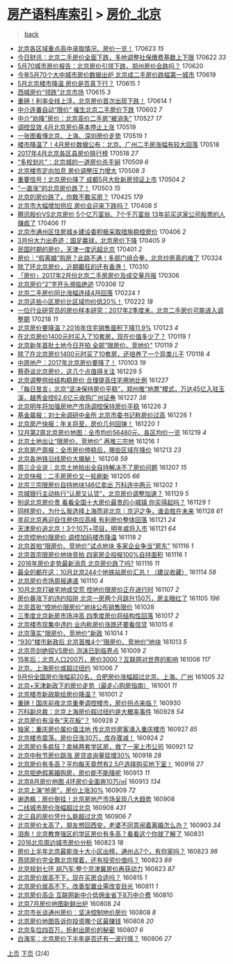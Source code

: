 [房产语料库索引](../../README.md)  > [房价_北京](房价_北京.md)
====
> [back](../README.md)

- [北京各区域重点高中录取情况、房价一览！](http://jkwz.applinzi.com/ittc/6982430621908337668.html#%E5%8C%97%E4%BA%AC%E5%90%84%E5%8C%BA%E5%9F%9F%E9%87%8D%E7%82%B9%E9%AB%98%E4%B8%AD%E5%BD%95%E5%8F%96%E6%83%85%E5%86%B5%E3%80%81%E6%88%BF%E4%BB%B7%E4%B8%80%E8%A7%88%EF%BC%81) 170623 *15* 
- [今日财讯：北京二手房价全面下跌，多地调整社保缴费基数上下限](http://jkwz.applinzi.com/ittc/6982025713681957892.html#%E4%BB%8A%E6%97%A5%E8%B4%A2%E8%AE%AF%EF%BC%9A%E5%8C%97%E4%BA%AC%E4%BA%8C%E6%89%8B%E6%88%BF%E4%BB%B7%E5%85%A8%E9%9D%A2%E4%B8%8B%E8%B7%8C%EF%BC%8C%E5%A4%9A%E5%9C%B0%E8%B0%83%E6%95%B4%E7%A4%BE%E4%BF%9D%E7%BC%B4%E8%B4%B9%E5%9F%BA%E6%95%B0%E4%B8%8A%E4%B8%8B%E9%99%90) 170622 *33* 
- [5月70城市房价报告：北京房价引领下跌，郑州房价会跌吗？](http://jkwz.applinzi.com/ittc/6981190743199581189.html#5%E6%9C%8870%E5%9F%8E%E5%B8%82%E6%88%BF%E4%BB%B7%E6%8A%A5%E5%91%8A%EF%BC%9A%E5%8C%97%E4%BA%AC%E6%88%BF%E4%BB%B7%E5%BC%95%E9%A2%86%E4%B8%8B%E8%B7%8C%EF%BC%8C%E9%83%91%E5%B7%9E%E6%88%BF%E4%BB%B7%E4%BC%9A%E8%B7%8C%E5%90%97%EF%BC%9F) 170620  
- [今年5月70个大中城市房价数据出炉 北京成二手房价跌幅第一城市](http://jkwz.applinzi.com/ittc/6980939353046909956.html#%E4%BB%8A%E5%B9%B45%E6%9C%8870%E4%B8%AA%E5%A4%A7%E4%B8%AD%E5%9F%8E%E5%B8%82%E6%88%BF%E4%BB%B7%E6%95%B0%E6%8D%AE%E5%87%BA%E7%82%89+%E5%8C%97%E4%BA%AC%E6%88%90%E4%BA%8C%E6%89%8B%E6%88%BF%E4%BB%B7%E8%B7%8C%E5%B9%85%E7%AC%AC%E4%B8%80%E5%9F%8E%E5%B8%82) 170619  
- [5月北京楼市降温 房价是否真下行？](http://jkwz.applinzi.com/ittc/6979457307803911173.html#5%E6%9C%88%E5%8C%97%E4%BA%AC%E6%A5%BC%E5%B8%82%E9%99%8D%E6%B8%A9+%E6%88%BF%E4%BB%B7%E6%98%AF%E5%90%A6%E7%9C%9F%E4%B8%8B%E8%A1%8C%EF%BC%9F) 170615 *1* 
- [西城房价“领跌”北京市场](http://jkwz.applinzi.com/ittc/6979305630476010501.html#%E8%A5%BF%E5%9F%8E%E6%88%BF%E4%BB%B7%E2%80%9C%E9%A2%86%E8%B7%8C%E2%80%9D%E5%8C%97%E4%BA%AC%E5%B8%82%E5%9C%BA) 170615 *3* 
- [重磅！利率全线上浮，北京房价首次出现下跌！](http://jkwz.applinzi.com/ittc/6978969543631176708.html#%E9%87%8D%E7%A3%85%EF%BC%81%E5%88%A9%E7%8E%87%E5%85%A8%E7%BA%BF%E4%B8%8A%E6%B5%AE%EF%BC%8C%E5%8C%97%E4%BA%AC%E6%88%BF%E4%BB%B7%E9%A6%96%E6%AC%A1%E5%87%BA%E7%8E%B0%E4%B8%8B%E8%B7%8C%EF%BC%81) 170614 *1* 
- [中介连番自动“限价” 催生北京二手房价下跌](http://jkwz.applinzi.com/ittc/6974659497489335301.html#%E4%B8%AD%E4%BB%8B%E8%BF%9E%E7%95%AA%E8%87%AA%E5%8A%A8%E2%80%9C%E9%99%90%E4%BB%B7%E2%80%9D+%E5%82%AC%E7%94%9F%E5%8C%97%E4%BA%AC%E4%BA%8C%E6%89%8B%E6%88%BF%E4%BB%B7%E4%B8%8B%E8%B7%8C) 170602 *7* 
- [中介“劝降”房价：北京高价二手房“被消失”](http://jkwz.applinzi.com/ittc/6972284727460365317.html#%E4%B8%AD%E4%BB%8B%E2%80%9C%E5%8A%9D%E9%99%8D%E2%80%9D%E6%88%BF%E4%BB%B7%EF%BC%9A%E5%8C%97%E4%BA%AC%E9%AB%98%E4%BB%B7%E4%BA%8C%E6%89%8B%E6%88%BF%E2%80%9C%E8%A2%AB%E6%B6%88%E5%A4%B1%E2%80%9D) 170527 *17* 
- [调控显效 4月北京房价基本停止上涨](http://jkwz.applinzi.com/ittc/6969350520119493637.html#%E8%B0%83%E6%8E%A7%E6%98%BE%E6%95%88+4%E6%9C%88%E5%8C%97%E4%BA%AC%E6%88%BF%E4%BB%B7%E5%9F%BA%E6%9C%AC%E5%81%9C%E6%AD%A2%E4%B8%8A%E6%B6%A8) 170519  
- [一张图看懂北京、上海、深圳房价走势](http://jkwz.applinzi.com/ittc/6969301261147964420.html#%E4%B8%80%E5%BC%A0%E5%9B%BE%E7%9C%8B%E6%87%82%E5%8C%97%E4%BA%AC%E3%80%81%E4%B8%8A%E6%B5%B7%E3%80%81%E6%B7%B1%E5%9C%B3%E6%88%BF%E4%BB%B7%E8%B5%B0%E5%8A%BF) 170519 *1* 
- [楼市降温了！4月房价数据公布：北京、广州二手房涨幅有较大回落](http://jkwz.applinzi.com/ittc/6968991389319693316.html#%E6%A5%BC%E5%B8%82%E9%99%8D%E6%B8%A9%E4%BA%86%EF%BC%814%E6%9C%88%E6%88%BF%E4%BB%B7%E6%95%B0%E6%8D%AE%E5%85%AC%E5%B8%83%EF%BC%9A%E5%8C%97%E4%BA%AC%E3%80%81%E5%B9%BF%E5%B7%9E%E4%BA%8C%E6%89%8B%E6%88%BF%E6%B6%A8%E5%B9%85%E6%9C%89%E8%BE%83%E5%A4%A7%E5%9B%9E%E8%90%BD) 170518  
- [2017年4月北京各区县房价排行榜](http://jkwz.applinzi.com/ittc/6968935613683205125.html#2017%E5%B9%B44%E6%9C%88%E5%8C%97%E4%BA%AC%E5%90%84%E5%8C%BA%E5%8E%BF%E6%88%BF%E4%BB%B7%E6%8E%92%E8%A1%8C%E6%A6%9C) 170518 *27* 
- [“多校划片”：北京城的一道房价杀手锏](http://jkwz.applinzi.com/ittc/6965475046737839109.html#%E2%80%9C%E5%A4%9A%E6%A0%A1%E5%88%92%E7%89%87%E2%80%9D%EF%BC%9A%E5%8C%97%E4%BA%AC%E5%9F%8E%E7%9A%84%E4%B8%80%E9%81%93%E6%88%BF%E4%BB%B7%E6%9D%80%E6%89%8B%E9%94%8F) 170509 *6* 
- [北京楼市定向加息 房价调整压力增大](http://jkwz.applinzi.com/ittc/6965096599347790853.html#%E5%8C%97%E4%BA%AC%E6%A5%BC%E5%B8%82%E5%AE%9A%E5%90%91%E5%8A%A0%E6%81%AF+%E6%88%BF%E4%BB%B7%E8%B0%83%E6%95%B4%E5%8E%8B%E5%8A%9B%E5%A2%9E%E5%A4%A7) 170508 *3* 
- [重要信号！北京房价降了 成都5月大批新房领证上市](http://jkwz.applinzi.com/ittc/6963754627068593157.html#%E9%87%8D%E8%A6%81%E4%BF%A1%E5%8F%B7%EF%BC%81%E5%8C%97%E4%BA%AC%E6%88%BF%E4%BB%B7%E9%99%8D%E4%BA%86+%E6%88%90%E9%83%BD5%E6%9C%88%E5%A4%A7%E6%89%B9%E6%96%B0%E6%88%BF%E9%A2%86%E8%AF%81%E4%B8%8A%E5%B8%82) 170504 *2* 
- [“一直涨”的北京房价跌了！](http://jkwz.applinzi.com/ittc/6963475985562338308.html#%E2%80%9C%E4%B8%80%E7%9B%B4%E6%B6%A8%E2%80%9D%E7%9A%84%E5%8C%97%E4%BA%AC%E6%88%BF%E4%BB%B7%E8%B7%8C%E4%BA%86%EF%BC%81) 170503 *15* 
- [北京的房价跌了，你敢不敢买房？](http://jkwz.applinzi.com/ittc/6960538360576738308.html#%E5%8C%97%E4%BA%AC%E7%9A%84%E6%88%BF%E4%BB%B7%E8%B7%8C%E4%BA%86%EF%BC%8C%E4%BD%A0%E6%95%A2%E4%B8%8D%E6%95%A2%E4%B9%B0%E6%88%BF%EF%BC%9F) 170425 *179* 
- [北京市大幅增加供应 房价会迎来下跌吗？](http://jkwz.applinzi.com/ittc/6954141138729567236.html#%E5%8C%97%E4%BA%AC%E5%B8%82%E5%A4%A7%E5%B9%85%E5%A2%9E%E5%8A%A0%E4%BE%9B%E5%BA%94+%E6%88%BF%E4%BB%B7%E4%BC%9A%E8%BF%8E%E6%9D%A5%E4%B8%8B%E8%B7%8C%E5%90%97%EF%BC%9F) 170408 *5* 
- [腾讯股价VS北京房价 5个亿万富翁、7个千万富翁 13年前买这家公司股票的人赚疯了](http://jkwz.applinzi.com/ittc/6953450698367828996.html#%E8%85%BE%E8%AE%AF%E8%82%A1%E4%BB%B7VS%E5%8C%97%E4%BA%AC%E6%88%BF%E4%BB%B7+5%E4%B8%AA%E4%BA%BF%E4%B8%87%E5%AF%8C%E7%BF%81%E3%80%817%E4%B8%AA%E5%8D%83%E4%B8%87%E5%AF%8C%E7%BF%81+13%E5%B9%B4%E5%89%8D%E4%B9%B0%E8%BF%99%E5%AE%B6%E5%85%AC%E5%8F%B8%E8%82%A1%E7%A5%A8%E7%9A%84%E4%BA%BA%E8%B5%9A%E7%96%AF%E4%BA%86) 170406 *11* 
- [北京市通州区住房城乡建设委积极采取措施稳控房价](http://jkwz.applinzi.com/ittc/6953352491545658372.html#%E5%8C%97%E4%BA%AC%E5%B8%82%E9%80%9A%E5%B7%9E%E5%8C%BA%E4%BD%8F%E6%88%BF%E5%9F%8E%E4%B9%A1%E5%BB%BA%E8%AE%BE%E5%A7%94%E7%A7%AF%E6%9E%81%E9%87%87%E5%8F%96%E6%8E%AA%E6%96%BD%E7%A8%B3%E6%8E%A7%E6%88%BF%E4%BB%B7) 170406 *2* 
- [3月份大力出奇迹：国足赢球，北京房价下降](http://jkwz.applinzi.com/ittc/6953125225498674181.html#3%E6%9C%88%E4%BB%BD%E5%A4%A7%E5%8A%9B%E5%87%BA%E5%A5%87%E8%BF%B9%EF%BC%9A%E5%9B%BD%E8%B6%B3%E8%B5%A2%E7%90%83%EF%BC%8C%E5%8C%97%E4%BA%AC%E6%88%BF%E4%BB%B7%E4%B8%8B%E9%99%8D) 170405 *9* 
- [民国时期的房价，天津一度远超北京](http://jkwz.applinzi.com/ittc/6950358324192216068.html#%E6%B0%91%E5%9B%BD%E6%97%B6%E6%9C%9F%E7%9A%84%E6%88%BF%E4%BB%B7%EF%BC%8C%E5%A4%A9%E6%B4%A5%E4%B8%80%E5%BA%A6%E8%BF%9C%E8%B6%85%E5%8C%97%E4%BA%AC) 170401 *2* 
- [房价｜“假离婚”购房？此路不通！多部门组合拳，北京炒房真的难了](http://jkwz.applinzi.com/ittc/6948688773255791621.html#%E6%88%BF%E4%BB%B7%EF%BD%9C%E2%80%9C%E5%81%87%E7%A6%BB%E5%A9%9A%E2%80%9D%E8%B4%AD%E6%88%BF%EF%BC%9F%E6%AD%A4%E8%B7%AF%E4%B8%8D%E9%80%9A%EF%BC%81%E5%A4%9A%E9%83%A8%E9%97%A8%E7%BB%84%E5%90%88%E6%8B%B3%EF%BC%8C%E5%8C%97%E4%BA%AC%E7%82%92%E6%88%BF%E7%9C%9F%E7%9A%84%E9%9A%BE%E4%BA%86) 170324  
- [除了环北京房价，近期癫狂的还有香港！](http://jkwz.applinzi.com/ittc/6943449687020536836.html#%E9%99%A4%E4%BA%86%E7%8E%AF%E5%8C%97%E4%BA%AC%E6%88%BF%E4%BB%B7%EF%BC%8C%E8%BF%91%E6%9C%9F%E7%99%AB%E7%8B%82%E7%9A%84%E8%BF%98%E6%9C%89%E9%A6%99%E6%B8%AF%EF%BC%81) 170310  
- [「房价」2017年2月份北京二手房房价及成交量月报](http://jkwz.applinzi.com/ittc/6941999128765793284.html#%E3%80%8C%E6%88%BF%E4%BB%B7%E3%80%8D2017%E5%B9%B42%E6%9C%88%E4%BB%BD%E5%8C%97%E4%BA%AC%E4%BA%8C%E6%89%8B%E6%88%BF%E6%88%BF%E4%BB%B7%E5%8F%8A%E6%88%90%E4%BA%A4%E9%87%8F%E6%9C%88%E6%8A%A5) 170306  
- [北京房价“2”字开头濒临绝迹](http://jkwz.applinzi.com/ittc/6941951839951127556.html#%E5%8C%97%E4%BA%AC%E6%88%BF%E4%BB%B7%E2%80%9C2%E2%80%9D%E5%AD%97%E5%BC%80%E5%A4%B4%E6%BF%92%E4%B8%B4%E7%BB%9D%E8%BF%B9) 170306 *12* 
- [北京二手房价同比涨幅连续4月回落](http://jkwz.applinzi.com/ittc/6938259917113918469.html#%E5%8C%97%E4%BA%AC%E4%BA%8C%E6%89%8B%E6%88%BF%E4%BB%B7%E5%90%8C%E6%AF%94%E6%B6%A8%E5%B9%85%E8%BF%9E%E7%BB%AD4%E6%9C%88%E5%9B%9E%E8%90%BD) 170224 *1* 
- [北京这些小区房价比区域均价低20%！](http://jkwz.applinzi.com/ittc/6937421364515570693.html#%E5%8C%97%E4%BA%AC%E8%BF%99%E4%BA%9B%E5%B0%8F%E5%8C%BA%E6%88%BF%E4%BB%B7%E6%AF%94%E5%8C%BA%E5%9F%9F%E5%9D%87%E4%BB%B7%E4%BD%8E20%25%EF%BC%81) 170222 *18* 
- [一位行业研究员的房价样本研究：2017年2季度末，北京二手房价可能进入调整期](http://jkwz.applinzi.com/ittc/6936054964215612420.html#%E4%B8%80%E4%BD%8D%E8%A1%8C%E4%B8%9A%E7%A0%94%E7%A9%B6%E5%91%98%E7%9A%84%E6%88%BF%E4%BB%B7%E6%A0%B7%E6%9C%AC%E7%A0%94%E7%A9%B6%EF%BC%9A2017%E5%B9%B42%E5%AD%A3%E5%BA%A6%E6%9C%AB%EF%BC%8C%E5%8C%97%E4%BA%AC%E4%BA%8C%E6%89%8B%E6%88%BF%E4%BB%B7%E5%8F%AF%E8%83%BD%E8%BF%9B%E5%85%A5%E8%B0%83%E6%95%B4%E6%9C%9F) 170218 *11* 
- [北京房价要降温？2016年住宅销售面积下降11.9%](http://jkwz.applinzi.com/ittc/6926269978168001540.html#%E5%8C%97%E4%BA%AC%E6%88%BF%E4%BB%B7%E8%A6%81%E9%99%8D%E6%B8%A9%EF%BC%9F2016%E5%B9%B4%E4%BD%8F%E5%AE%85%E9%94%80%E5%94%AE%E9%9D%A2%E7%A7%AF%E4%B8%8B%E9%99%8D11.9%25) 170123 *4* 
- [在北京房价1400元时买入了10套房，现在价值多少了？](http://jkwz.applinzi.com/ittc/6924838844020294661.html#%E5%9C%A8%E5%8C%97%E4%BA%AC%E6%88%BF%E4%BB%B71400%E5%85%83%E6%97%B6%E4%B9%B0%E5%85%A5%E4%BA%8610%E5%A5%97%E6%88%BF%EF%BC%8C%E7%8E%B0%E5%9C%A8%E4%BB%B7%E5%80%BC%E5%A4%9A%E5%B0%91%E4%BA%86%EF%BC%9F) 170119 *1* 
- [北京新年首批土地今日开拍 全部“限房价、竞地价”](http://jkwz.applinzi.com/ittc/6924837941846475780.html#%E5%8C%97%E4%BA%AC%E6%96%B0%E5%B9%B4%E9%A6%96%E6%89%B9%E5%9C%9F%E5%9C%B0%E4%BB%8A%E6%97%A5%E5%BC%80%E6%8B%8D+%E5%85%A8%E9%83%A8%E2%80%9C%E9%99%90%E6%88%BF%E4%BB%B7%E3%80%81%E7%AB%9E%E5%9C%B0%E4%BB%B7%E2%80%9D) 170119 *2* 
- [除了在北京房价1400元时买了10套房，还培养了一个异类儿子](http://jkwz.applinzi.com/ittc/6924514831968502788.html#%E9%99%A4%E4%BA%86%E5%9C%A8%E5%8C%97%E4%BA%AC%E6%88%BF%E4%BB%B71400%E5%85%83%E6%97%B6%E4%B9%B0%E4%BA%8610%E5%A5%97%E6%88%BF%EF%BC%8C%E8%BF%98%E5%9F%B9%E5%85%BB%E4%BA%86%E4%B8%80%E4%B8%AA%E5%BC%82%E7%B1%BB%E5%84%BF%E5%AD%90) 170118 *4* 
- [中原地产：2017年北京房价要降了！](http://jkwz.applinzi.com/ittc/6918884263662715909.html#%E4%B8%AD%E5%8E%9F%E5%9C%B0%E4%BA%A7%EF%BC%9A2017%E5%B9%B4%E5%8C%97%E4%BA%AC%E6%88%BF%E4%BB%B7%E8%A6%81%E9%99%8D%E4%BA%86%EF%BC%81) 170103 *19* 
- [蔡奇谈北京房价，这几个点值得关注](http://jkwz.applinzi.com/ittc/6917118465956905989.html#%E8%94%A1%E5%A5%87%E8%B0%88%E5%8C%97%E4%BA%AC%E6%88%BF%E4%BB%B7%EF%BC%8C%E8%BF%99%E5%87%A0%E4%B8%AA%E7%82%B9%E5%80%BC%E5%BE%97%E5%85%B3%E6%B3%A8) 161229 *5* 
- [北京调整供给结构稳房价 合理提高住宅用地比例](http://jkwz.applinzi.com/ittc/6916233852522857476.html#%E5%8C%97%E4%BA%AC%E8%B0%83%E6%95%B4%E4%BE%9B%E7%BB%99%E7%BB%93%E6%9E%84%E7%A8%B3%E6%88%BF%E4%BB%B7+%E5%90%88%E7%90%86%E6%8F%90%E9%AB%98%E4%BD%8F%E5%AE%85%E7%94%A8%E5%9C%B0%E6%AF%94%E4%BE%8B) 161227  
- [「每日昱言」北京“坚决保持房价平稳”，郑州推“地票”模式，万达45亿入驻玉溪，越秀金控62.6亿元收购广州证券](http://jkwz.applinzi.com/ittc/6916209479132906501.html#%E3%80%8C%E6%AF%8F%E6%97%A5%E6%98%B1%E8%A8%80%E3%80%8D%E5%8C%97%E4%BA%AC%E2%80%9C%E5%9D%9A%E5%86%B3%E4%BF%9D%E6%8C%81%E6%88%BF%E4%BB%B7%E5%B9%B3%E7%A8%B3%E2%80%9D%EF%BC%8C%E9%83%91%E5%B7%9E%E6%8E%A8%E2%80%9C%E5%9C%B0%E7%A5%A8%E2%80%9D%E6%A8%A1%E5%BC%8F%EF%BC%8C%E4%B8%87%E8%BE%BE45%E4%BA%BF%E5%85%A5%E9%A9%BB%E7%8E%89%E6%BA%AA%EF%BC%8C%E8%B6%8A%E7%A7%80%E9%87%91%E6%8E%A762.6%E4%BA%BF%E5%85%83%E6%94%B6%E8%B4%AD%E5%B9%BF%E5%B7%9E%E8%AF%81%E5%88%B8) 161227 *38* 
- [北京明年将加强房地产市场调控保持房价平稳](http://jkwz.applinzi.com/ittc/6915969128862319621.html#%E5%8C%97%E4%BA%AC%E6%98%8E%E5%B9%B4%E5%B0%86%E5%8A%A0%E5%BC%BA%E6%88%BF%E5%9C%B0%E4%BA%A7%E5%B8%82%E5%9C%BA%E8%B0%83%E6%8E%A7%E4%BF%9D%E6%8C%81%E6%88%BF%E4%BB%B7%E5%B9%B3%E7%A8%B3) 161226 *3* 
- [基金晨报：刘士余调研中金所 北京市委书记称房价过高](http://jkwz.applinzi.com/ittc/6915845325045892101.html#%E5%9F%BA%E9%87%91%E6%99%A8%E6%8A%A5%EF%BC%9A%E5%88%98%E5%A3%AB%E4%BD%99%E8%B0%83%E7%A0%94%E4%B8%AD%E9%87%91%E6%89%80+%E5%8C%97%E4%BA%AC%E5%B8%82%E5%A7%94%E4%B9%A6%E8%AE%B0%E7%A7%B0%E6%88%BF%E4%BB%B7%E8%BF%87%E9%AB%98) 161226 *1* 
- [北京房产快报：年关将至，房价几何回弹！](http://jkwz.applinzi.com/ittc/6913780856744576004.html#%E5%8C%97%E4%BA%AC%E6%88%BF%E4%BA%A7%E5%BF%AB%E6%8A%A5%EF%BC%9A%E5%B9%B4%E5%85%B3%E5%B0%86%E8%87%B3%EF%BC%8C%E6%88%BF%E4%BB%B7%E5%87%A0%E4%BD%95%E5%9B%9E%E5%BC%B9%EF%BC%81) 161220 *1* 
- [12月第2周北京房价地图：全市均价56480元、各区均价一览](http://jkwz.applinzi.com/ittc/6913369000980775940.html#12%E6%9C%88%E7%AC%AC2%E5%91%A8%E5%8C%97%E4%BA%AC%E6%88%BF%E4%BB%B7%E5%9C%B0%E5%9B%BE%EF%BC%9A%E5%85%A8%E5%B8%82%E5%9D%87%E4%BB%B756480%E5%85%83%E3%80%81%E5%90%84%E5%8C%BA%E5%9D%87%E4%BB%B7%E4%B8%80%E8%A7%88) 161219 *4* 
- [北京土地出让“限房价、竞地价” 再推三宗地](http://jkwz.applinzi.com/ittc/6912201319694992388.html#%E5%8C%97%E4%BA%AC%E5%9C%9F%E5%9C%B0%E5%87%BA%E8%AE%A9%E2%80%9C%E9%99%90%E6%88%BF%E4%BB%B7%E3%80%81%E7%AB%9E%E5%9C%B0%E4%BB%B7%E2%80%9D+%E5%86%8D%E6%8E%A8%E4%B8%89%E5%AE%97%E5%9C%B0) 161216 *1* 
- [北京房产周报：全市房价停稳后，哪些区域在降价](http://jkwz.applinzi.com/ittc/6911191674553631749.html#%E5%8C%97%E4%BA%AC%E6%88%BF%E4%BA%A7%E5%91%A8%E6%8A%A5%EF%BC%9A%E5%85%A8%E5%B8%82%E6%88%BF%E4%BB%B7%E5%81%9C%E7%A8%B3%E5%90%8E%EF%BC%8C%E5%93%AA%E4%BA%9B%E5%8C%BA%E5%9F%9F%E5%9C%A8%E9%99%8D%E4%BB%B7) 161213 *23* 
- [北京各地铁沿线房价大揭秘！](http://jkwz.applinzi.com/ittc/6909252831256511492.html#%E5%8C%97%E4%BA%AC%E5%90%84%E5%9C%B0%E9%93%81%E6%B2%BF%E7%BA%BF%E6%88%BF%E4%BB%B7%E5%A4%A7%E6%8F%AD%E7%A7%98%EF%BC%81) 161208 *59* 
- [周三企业说｜北京土地拍出全自持解决不了房价问题](http://jkwz.applinzi.com/ittc/6908793901829063684.html#%E5%91%A8%E4%B8%89%E4%BC%81%E4%B8%9A%E8%AF%B4%EF%BD%9C%E5%8C%97%E4%BA%AC%E5%9C%9F%E5%9C%B0%E6%8B%8D%E5%87%BA%E5%85%A8%E8%87%AA%E6%8C%81%E8%A7%A3%E5%86%B3%E4%B8%8D%E4%BA%86%E6%88%BF%E4%BB%B7%E9%97%AE%E9%A2%98) 161207 *15* 
- [北京快报：二手房房价又一轮刷新](http://jkwz.applinzi.com/ittc/6908267629533201412.html#%E5%8C%97%E4%BA%AC%E5%BF%AB%E6%8A%A5%EF%BC%9A%E4%BA%8C%E6%89%8B%E6%88%BF%E6%88%BF%E4%BB%B7%E5%8F%88%E4%B8%80%E8%BD%AE%E5%88%B7%E6%96%B0) 161205 *66* 
- [北京三宗限房价自持地块146亿卖出 万科连中两元](http://jkwz.applinzi.com/ittc/6906952320369034244.html#%E5%8C%97%E4%BA%AC%E4%B8%89%E5%AE%97%E9%99%90%E6%88%BF%E4%BB%B7%E8%87%AA%E6%8C%81%E5%9C%B0%E5%9D%97146%E4%BA%BF%E5%8D%96%E5%87%BA+%E4%B8%87%E7%A7%91%E8%BF%9E%E4%B8%AD%E4%B8%A4%E5%85%83) 161202 *1* 
- [京城银行主动执行“认房又认贷”，北京房价调整加速？](http://jkwz.applinzi.com/ittc/6906028721818829829.html#%E4%BA%AC%E5%9F%8E%E9%93%B6%E8%A1%8C%E4%B8%BB%E5%8A%A8%E6%89%A7%E8%A1%8C%E2%80%9C%E8%AE%A4%E6%88%BF%E5%8F%88%E8%AE%A4%E8%B4%B7%E2%80%9D%EF%BC%8C%E5%8C%97%E4%BA%AC%E6%88%BF%E4%BB%B7%E8%B0%83%E6%95%B4%E5%8A%A0%E9%80%9F%EF%BC%9F) 161129 *5* 
- [别说北京房价贵 看看全国十大房价最贵的小城镇 你买得起吗？](http://jkwz.applinzi.com/ittc/6905866591303894021.html#%E5%88%AB%E8%AF%B4%E5%8C%97%E4%BA%AC%E6%88%BF%E4%BB%B7%E8%B4%B5+%E7%9C%8B%E7%9C%8B%E5%85%A8%E5%9B%BD%E5%8D%81%E5%A4%A7%E6%88%BF%E4%BB%B7%E6%9C%80%E8%B4%B5%E7%9A%84%E5%B0%8F%E5%9F%8E%E9%95%87+%E4%BD%A0%E4%B9%B0%E5%BE%97%E8%B5%B7%E5%90%97%EF%BC%9F) 161129 *1* 
- [同样房价，为什么我选择上海而非北京｜京沪之争，谁会胜在未来](http://jkwz.applinzi.com/ittc/6905597848501879812.html#%E5%90%8C%E6%A0%B7%E6%88%BF%E4%BB%B7%EF%BC%8C%E4%B8%BA%E4%BB%80%E4%B9%88%E6%88%91%E9%80%89%E6%8B%A9%E4%B8%8A%E6%B5%B7%E8%80%8C%E9%9D%9E%E5%8C%97%E4%BA%AC%EF%BD%9C%E4%BA%AC%E6%B2%AA%E4%B9%8B%E4%BA%89%EF%BC%8C%E8%B0%81%E4%BC%9A%E8%83%9C%E5%9C%A8%E6%9C%AA%E6%9D%A5) 161128 *61* 
- [年前北京再迎自住房供应高峰 有利房价整体回落](http://jkwz.applinzi.com/ittc/6902903115652531204.html#%E5%B9%B4%E5%89%8D%E5%8C%97%E4%BA%AC%E5%86%8D%E8%BF%8E%E8%87%AA%E4%BD%8F%E6%88%BF%E4%BE%9B%E5%BA%94%E9%AB%98%E5%B3%B0+%E6%9C%89%E5%88%A9%E6%88%BF%E4%BB%B7%E6%95%B4%E4%BD%93%E5%9B%9E%E8%90%BD) 161121 *24* 
- [天津房价追北京！3个10万+项目，明年或将入市](http://jkwz.applinzi.com/ittc/6902873611626349573.html#%E5%A4%A9%E6%B4%A5%E6%88%BF%E4%BB%B7%E8%BF%BD%E5%8C%97%E4%BA%AC%EF%BC%813%E4%B8%AA10%E4%B8%87%2B%E9%A1%B9%E7%9B%AE%EF%BC%8C%E6%98%8E%E5%B9%B4%E6%88%96%E5%B0%86%E5%85%A5%E5%B8%82) 161121 *64* 
- [北京控地价限房价 调控加码楼市降温](http://jkwz.applinzi.com/ittc/6901766479669625861.html#%E5%8C%97%E4%BA%AC%E6%8E%A7%E5%9C%B0%E4%BB%B7%E9%99%90%E6%88%BF%E4%BB%B7+%E8%B0%83%E6%8E%A7%E5%8A%A0%E7%A0%81%E6%A5%BC%E5%B8%82%E9%99%8D%E6%B8%A9) 161118 *2* 
- [北京首拍“限房价、竞地价”试点地块 多家企业争当“房东”](http://jkwz.applinzi.com/ittc/6901203415039738884.html#%E5%8C%97%E4%BA%AC%E9%A6%96%E6%8B%8D%E2%80%9C%E9%99%90%E6%88%BF%E4%BB%B7%E3%80%81%E7%AB%9E%E5%9C%B0%E4%BB%B7%E2%80%9D%E8%AF%95%E7%82%B9%E5%9C%B0%E5%9D%97+%E5%A4%9A%E5%AE%B6%E4%BC%81%E4%B8%9A%E4%BA%89%E5%BD%93%E2%80%9C%E6%88%BF%E4%B8%9C%E2%80%9D) 161116 *1* 
- [北京首宗限房价地块竞拍 四家房企投报100%自持面积](http://jkwz.applinzi.com/ittc/6901134145987544068.html#%E5%8C%97%E4%BA%AC%E9%A6%96%E5%AE%97%E9%99%90%E6%88%BF%E4%BB%B7%E5%9C%B0%E5%9D%97%E7%AB%9E%E6%8B%8D+%E5%9B%9B%E5%AE%B6%E6%88%BF%E4%BC%81%E6%8A%95%E6%8A%A5100%25%E8%87%AA%E6%8C%81%E9%9D%A2%E7%A7%AF) 161116 *1* 
- [2016年房价走势最新消息 北京房价跌了吗?](http://jkwz.applinzi.com/ittc/6900750701503710212.html#2016%E5%B9%B4%E6%88%BF%E4%BB%B7%E8%B5%B0%E5%8A%BF%E6%9C%80%E6%96%B0%E6%B6%88%E6%81%AF+%E5%8C%97%E4%BA%AC%E6%88%BF%E4%BB%B7%E8%B7%8C%E4%BA%86%E5%90%97%3F) 161116 *11* 
- [最全的都在这：10月北京244个地铁站房价汇总！（建议收藏）](http://jkwz.applinzi.com/ittc/6900296127663834116.html#%E6%9C%80%E5%85%A8%E7%9A%84%E9%83%BD%E5%9C%A8%E8%BF%99%EF%BC%9A10%E6%9C%88%E5%8C%97%E4%BA%AC244%E4%B8%AA%E5%9C%B0%E9%93%81%E7%AB%99%E6%88%BF%E4%BB%B7%E6%B1%87%E6%80%BB%EF%BC%81%EF%BC%88%E5%BB%BA%E8%AE%AE%E6%94%B6%E8%97%8F%EF%BC%89) 161114 *58* 
- [北京房价市场周报速递](http://jkwz.applinzi.com/ittc/6898952387456140292.html#%E5%8C%97%E4%BA%AC%E6%88%BF%E4%BB%B7%E5%B8%82%E5%9C%BA%E5%91%A8%E6%8A%A5%E9%80%9F%E9%80%92) 161110 *4* 
- [10月北京打破宅地成交荒 控地价限房价正在进行时](http://jkwz.applinzi.com/ittc/6897712196124935172.html#10%E6%9C%88%E5%8C%97%E4%BA%AC%E6%89%93%E7%A0%B4%E5%AE%85%E5%9C%B0%E6%88%90%E4%BA%A4%E8%8D%92+%E6%8E%A7%E5%9C%B0%E4%BB%B7%E9%99%90%E6%88%BF%E4%BB%B7%E6%AD%A3%E5%9C%A8%E8%BF%9B%E8%A1%8C%E6%97%B6) 161107 *2* 
- [房价暴涨下的违约陷阱 北京一房两个月跳升150万，房主眼红了](http://jkwz.applinzi.com/ittc/6897125313649050628.html#%E6%88%BF%E4%BB%B7%E6%9A%B4%E6%B6%A8%E4%B8%8B%E7%9A%84%E8%BF%9D%E7%BA%A6%E9%99%B7%E9%98%B1+%E5%8C%97%E4%BA%AC%E4%B8%80%E6%88%BF%E4%B8%A4%E4%B8%AA%E6%9C%88%E8%B7%B3%E5%8D%87150%E4%B8%87%EF%BC%8C%E6%88%BF%E4%B8%BB%E7%9C%BC%E7%BA%A2%E4%BA%86) 161105 *196* 
- [北京首批“控地价限房价”地块公布销售限价](http://jkwz.applinzi.com/ittc/6894100720084583428.html#%E5%8C%97%E4%BA%AC%E9%A6%96%E6%89%B9%E2%80%9C%E6%8E%A7%E5%9C%B0%E4%BB%B7%E9%99%90%E6%88%BF%E4%BB%B7%E2%80%9D%E5%9C%B0%E5%9D%97%E5%85%AC%E5%B8%83%E9%94%80%E5%94%AE%E9%99%90%E4%BB%B7) 161028  
- [三季度北京新房市场冲高 四季度房价将结构性回落](http://jkwz.applinzi.com/ittc/6889890700820218885.html#%E4%B8%89%E5%AD%A3%E5%BA%A6%E5%8C%97%E4%BA%AC%E6%96%B0%E6%88%BF%E5%B8%82%E5%9C%BA%E5%86%B2%E9%AB%98+%E5%9B%9B%E5%AD%A3%E5%BA%A6%E6%88%BF%E4%BB%B7%E5%B0%86%E7%BB%93%E6%9E%84%E6%80%A7%E5%9B%9E%E8%90%BD) 161017 *2* 
- [北京楼市现集中违约 业内称房价涨跌还要看信贷](http://jkwz.applinzi.com/ittc/6889006554463863812.html#%E5%8C%97%E4%BA%AC%E6%A5%BC%E5%B8%82%E7%8E%B0%E9%9B%86%E4%B8%AD%E8%BF%9D%E7%BA%A6+%E4%B8%9A%E5%86%85%E7%A7%B0%E6%88%BF%E4%BB%B7%E6%B6%A8%E8%B7%8C%E8%BF%98%E8%A6%81%E7%9C%8B%E4%BF%A1%E8%B4%B7) 161015 *6* 
- [北京落实&quot;限房价、竞地价&quot;新政](http://jkwz.applinzi.com/ittc/6888796643687662597.html#%E5%8C%97%E4%BA%AC%E8%90%BD%E5%AE%9E%26quot%3B%E9%99%90%E6%88%BF%E4%BB%B7%E3%80%81%E7%AB%9E%E5%9C%B0%E4%BB%B7%26quot%3B%E6%96%B0%E6%94%BF) 161014 *1* 
- [“930”楼市新政后 北京首推4个“限房价、竞地价”地块](http://jkwz.applinzi.com/ittc/6888561186009777156.html#%E2%80%9C930%E2%80%9D%E6%A5%BC%E5%B8%82%E6%96%B0%E6%94%BF%E5%90%8E+%E5%8C%97%E4%BA%AC%E9%A6%96%E6%8E%A84%E4%B8%AA%E2%80%9C%E9%99%90%E6%88%BF%E4%BB%B7%E3%80%81%E7%AB%9E%E5%9C%B0%E4%BB%B7%E2%80%9D%E5%9C%B0%E5%9D%97) 161013 *5* 
- [北京亮剑绝招VS房价  泡沫已到临界点](http://jkwz.applinzi.com/ittc/6886958765378634757.html#%E5%8C%97%E4%BA%AC%E4%BA%AE%E5%89%91%E7%BB%9D%E6%8B%9BVS%E6%88%BF%E4%BB%B7++%E6%B3%A1%E6%B2%AB%E5%B7%B2%E5%88%B0%E4%B8%B4%E7%95%8C%E7%82%B9) 161009 *2* 
- [15年后：北京人口200万，房价3000？互联网对世界的影响](http://jkwz.applinzi.com/ittc/6886630773930591237.html#15%E5%B9%B4%E5%90%8E%EF%BC%9A%E5%8C%97%E4%BA%AC%E4%BA%BA%E5%8F%A3200%E4%B8%87%EF%BC%8C%E6%88%BF%E4%BB%B73000%EF%BC%9F%E4%BA%92%E8%81%94%E7%BD%91%E5%AF%B9%E4%B8%96%E7%95%8C%E7%9A%84%E5%BD%B1%E5%93%8D) 161008 *117* 
- [北京、上海房价或超过纽约](http://jkwz.applinzi.com/ittc/6885935390908744708.html#%E5%8C%97%E4%BA%AC%E3%80%81%E4%B8%8A%E6%B5%B7%E6%88%BF%E4%BB%B7%E6%88%96%E8%B6%85%E8%BF%87%E7%BA%BD%E7%BA%A6) 161006 *7* 
- [9月份全国房价涨幅前20名，合肥房价涨幅超过北京、上海、广州](http://jkwz.applinzi.com/ittc/6885640696978998276.html#9%E6%9C%88%E4%BB%BD%E5%85%A8%E5%9B%BD%E6%88%BF%E4%BB%B7%E6%B6%A8%E5%B9%85%E5%89%8D20%E5%90%8D%EF%BC%8C%E5%90%88%E8%82%A5%E6%88%BF%E4%BB%B7%E6%B6%A8%E5%B9%85%E8%B6%85%E8%BF%87%E5%8C%97%E4%BA%AC%E3%80%81%E4%B8%8A%E6%B5%B7%E3%80%81%E5%B9%BF%E5%B7%9E) 161005 *32* 
- [北京+天津新政下的房价走势（最走心购房指南）](http://jkwz.applinzi.com/ittc/6884101082145358852.html#%E5%8C%97%E4%BA%AC%2B%E5%A4%A9%E6%B4%A5%E6%96%B0%E6%94%BF%E4%B8%8B%E7%9A%84%E6%88%BF%E4%BB%B7%E8%B5%B0%E5%8A%BF%EF%BC%88%E6%9C%80%E8%B5%B0%E5%BF%83%E8%B4%AD%E6%88%BF%E6%8C%87%E5%8D%97%EF%BC%89) 161001 *11* 
- [北京楼市新政能给房价降温？](http://jkwz.applinzi.com/ittc/6883974693689754628.html#%E5%8C%97%E4%BA%AC%E6%A5%BC%E5%B8%82%E6%96%B0%E6%94%BF%E8%83%BD%E7%BB%99%E6%88%BF%E4%BB%B7%E9%99%8D%E6%B8%A9%EF%BC%9F) 161001 *2* 
- [重磅！国庆前夜北京重拳调控楼市，房价拐点来临？](http://jkwz.applinzi.com/ittc/6883765676489049092.html#%E9%87%8D%E7%A3%85%EF%BC%81%E5%9B%BD%E5%BA%86%E5%89%8D%E5%A4%9C%E5%8C%97%E4%BA%AC%E9%87%8D%E6%8B%B3%E8%B0%83%E6%8E%A7%E6%A5%BC%E5%B8%82%EF%BC%8C%E6%88%BF%E4%BB%B7%E6%8B%90%E7%82%B9%E6%9D%A5%E4%B8%B4%EF%BC%9F) 160930  
- [万科副总裁：北京上海房价超过纽约是大概率事件](http://jkwz.applinzi.com/ittc/6882964187701052420.html#%E4%B8%87%E7%A7%91%E5%89%AF%E6%80%BB%E8%A3%81%EF%BC%9A%E5%8C%97%E4%BA%AC%E4%B8%8A%E6%B5%B7%E6%88%BF%E4%BB%B7%E8%B6%85%E8%BF%87%E7%BA%BD%E7%BA%A6%E6%98%AF%E5%A4%A7%E6%A6%82%E7%8E%87%E4%BA%8B%E4%BB%B6) 160928 *54* 
- [北京房价有没有“天花板”？](http://jkwz.applinzi.com/ittc/6882792263075234820.html#%E5%8C%97%E4%BA%AC%E6%88%BF%E4%BB%B7%E6%9C%89%E6%B2%A1%E6%9C%89%E2%80%9C%E5%A4%A9%E8%8A%B1%E6%9D%BF%E2%80%9D%EF%BC%9F) 160928 *2* 
- [独家：重庆房价属价值洼地 传北京炒房客涌入重庆楼市](http://jkwz.applinzi.com/ittc/6882529186832450564.html#%E7%8B%AC%E5%AE%B6%EF%BC%9A%E9%87%8D%E5%BA%86%E6%88%BF%E4%BB%B7%E5%B1%9E%E4%BB%B7%E5%80%BC%E6%B4%BC%E5%9C%B0+%E4%BC%A0%E5%8C%97%E4%BA%AC%E7%82%92%E6%88%BF%E5%AE%A2%E6%B6%8C%E5%85%A5%E9%87%8D%E5%BA%86%E6%A5%BC%E5%B8%82) 160927 *85* 
- [北京楼市震荡，房价日涨30万，库存骤减！](http://jkwz.applinzi.com/ittc/6881529956017898500.html#%E5%8C%97%E4%BA%AC%E6%A5%BC%E5%B8%82%E9%9C%87%E8%8D%A1%EF%BC%8C%E6%88%BF%E4%BB%B7%E6%97%A5%E6%B6%A830%E4%B8%87%EF%BC%8C%E5%BA%93%E5%AD%98%E9%AA%A4%E5%87%8F%EF%BC%81) 160924 *2* 
- [北京房价多疯狂？卖掉两套学区房，救了一家上市公司](http://jkwz.applinzi.com/ittc/6880366135949657093.html#%E5%8C%97%E4%BA%AC%E6%88%BF%E4%BB%B7%E5%A4%9A%E7%96%AF%E7%8B%82%EF%BC%9F%E5%8D%96%E6%8E%89%E4%B8%A4%E5%A5%97%E5%AD%A6%E5%8C%BA%E6%88%BF%EF%BC%8C%E6%95%91%E4%BA%86%E4%B8%80%E5%AE%B6%E4%B8%8A%E5%B8%82%E5%85%AC%E5%8F%B8) 160921 *12* 
- [北京中秋节房价跳涨 房贷咨询量猛增30%](http://jkwz.applinzi.com/ittc/6879304326354306052.html#%E5%8C%97%E4%BA%AC%E4%B8%AD%E7%A7%8B%E8%8A%82%E6%88%BF%E4%BB%B7%E8%B7%B3%E6%B6%A8+%E6%88%BF%E8%B4%B7%E5%92%A8%E8%AF%A2%E9%87%8F%E7%8C%9B%E5%A2%9E30%25) 160918 *28* 
- [北京房价有多高？平均每天竟然有2.5户选择购买地下室！](http://jkwz.applinzi.com/ittc/6879124768850183172.html#%E5%8C%97%E4%BA%AC%E6%88%BF%E4%BB%B7%E6%9C%89%E5%A4%9A%E9%AB%98%EF%BC%9F%E5%B9%B3%E5%9D%87%E6%AF%8F%E5%A4%A9%E7%AB%9F%E7%84%B6%E6%9C%892.5%E6%88%B7%E9%80%89%E6%8B%A9%E8%B4%AD%E4%B9%B0%E5%9C%B0%E4%B8%8B%E5%AE%A4%EF%BC%81) 160918 *27* 
- [北京拒绝假离婚购房，房价能不能降呢](http://jkwz.applinzi.com/ittc/6877316682275636228.html#%E5%8C%97%E4%BA%AC%E6%8B%92%E7%BB%9D%E5%81%87%E7%A6%BB%E5%A9%9A%E8%B4%AD%E6%88%BF%EF%BC%8C%E6%88%BF%E4%BB%B7%E8%83%BD%E4%B8%8D%E8%83%BD%E9%99%8D%E5%91%A2) 160913 *11* 
- [北京8月房价地图 4环房价全面奔10万/㎡](http://jkwz.applinzi.com/ittc/6877271065117590533.html#%E5%8C%97%E4%BA%AC8%E6%9C%88%E6%88%BF%E4%BB%B7%E5%9C%B0%E5%9B%BE+4%E7%8E%AF%E6%88%BF%E4%BB%B7%E5%85%A8%E9%9D%A2%E5%A5%9410%E4%B8%87%2F%E3%8E%A1) 160913 *134* 
- [北京上演“抢房”，房价上涨30%](http://jkwz.applinzi.com/ittc/6875787802637239300.html#%E5%8C%97%E4%BA%AC%E4%B8%8A%E6%BC%94%E2%80%9C%E6%8A%A2%E6%88%BF%E2%80%9D%EF%BC%8C%E6%88%BF%E4%BB%B7%E4%B8%8A%E6%B6%A830%25) 160909 *72* 
- [谢逸枫：房价倒挂！北京房地产市场呈现八大趋势](http://jkwz.applinzi.com/ittc/6875620797426697221.html#%E8%B0%A2%E9%80%B8%E6%9E%AB%EF%BC%9A%E6%88%BF%E4%BB%B7%E5%80%92%E6%8C%82%EF%BC%81%E5%8C%97%E4%BA%AC%E6%88%BF%E5%9C%B0%E4%BA%A7%E5%B8%82%E5%9C%BA%E5%91%88%E7%8E%B0%E5%85%AB%E5%A4%A7%E8%B6%8B%E5%8A%BF) 160908  
- [二线城市房价涨幅超过北京](http://jkwz.applinzi.com/ittc/6875303794707006469.html#%E4%BA%8C%E7%BA%BF%E5%9F%8E%E5%B8%82%E6%88%BF%E4%BB%B7%E6%B6%A8%E5%B9%85%E8%B6%85%E8%BF%87%E5%8C%97%E4%BA%AC) 160908 *431* 
- [北三县的房价凭什么能超过北京](http://jkwz.applinzi.com/ittc/6874750956843041797.html#%E5%8C%97%E4%B8%89%E5%8E%BF%E7%9A%84%E6%88%BF%E4%BB%B7%E5%87%AD%E4%BB%80%E4%B9%88%E8%83%BD%E8%B6%85%E8%BF%87%E5%8C%97%E4%BA%AC) 160906 *7* 
- [北京房价太高了，朋友想回西安，老婆不同意闹着离婚怎么办？](http://jkwz.applinzi.com/ittc/6873617116191785989.html#%E5%8C%97%E4%BA%AC%E6%88%BF%E4%BB%B7%E5%A4%AA%E9%AB%98%E4%BA%86%EF%BC%8C%E6%9C%8B%E5%8F%8B%E6%83%B3%E5%9B%9E%E8%A5%BF%E5%AE%89%EF%BC%8C%E8%80%81%E5%A9%86%E4%B8%8D%E5%90%8C%E6%84%8F%E9%97%B9%E7%9D%80%E7%A6%BB%E5%A9%9A%E6%80%8E%E4%B9%88%E5%8A%9E%EF%BC%9F) 160903 *34* 
- [泪奔！北京教育强区的学区房价有多高？看看这个你就了解了](http://jkwz.applinzi.com/ittc/6872588236689507332.html#%E6%B3%AA%E5%A5%94%EF%BC%81%E5%8C%97%E4%BA%AC%E6%95%99%E8%82%B2%E5%BC%BA%E5%8C%BA%E7%9A%84%E5%AD%A6%E5%8C%BA%E6%88%BF%E4%BB%B7%E6%9C%89%E5%A4%9A%E9%AB%98%EF%BC%9F%E7%9C%8B%E7%9C%8B%E8%BF%99%E4%B8%AA%E4%BD%A0%E5%B0%B1%E4%BA%86%E8%A7%A3%E4%BA%86) 160831  
- [2016北京周边城市房价分析](http://jkwz.applinzi.com/ittc/6869652781513835524.html#2016%E5%8C%97%E4%BA%AC%E5%91%A8%E8%BE%B9%E5%9F%8E%E5%B8%82%E6%88%BF%E4%BB%B7%E5%88%86%E6%9E%90) 160823 *18* 
- [房价上半年北京最能涨十大小区出榜，通州占7个，有你家吗？](http://jkwz.applinzi.com/ittc/6869617867624023045.html#%E6%88%BF%E4%BB%B7%E4%B8%8A%E5%8D%8A%E5%B9%B4%E5%8C%97%E4%BA%AC%E6%9C%80%E8%83%BD%E6%B6%A8%E5%8D%81%E5%A4%A7%E5%B0%8F%E5%8C%BA%E5%87%BA%E6%A6%9C%EF%BC%8C%E9%80%9A%E5%B7%9E%E5%8D%A07%E4%B8%AA%EF%BC%8C%E6%9C%89%E4%BD%A0%E5%AE%B6%E5%90%97%EF%BC%9F) 160823 *98* 
- [燕郊房价完全靠北京撑着，还有投资价值吗？](http://jkwz.applinzi.com/ittc/6869244641039352837.html#%E7%87%95%E9%83%8A%E6%88%BF%E4%BB%B7%E5%AE%8C%E5%85%A8%E9%9D%A0%E5%8C%97%E4%BA%AC%E6%92%91%E7%9D%80%EF%BC%8C%E8%BF%98%E6%9C%89%E6%8A%95%E8%B5%84%E4%BB%B7%E5%80%BC%E5%90%97%EF%BC%9F) 160823 *89* 
- [北京规划七环 胡乃军:整个京津冀房价再获动力](http://jkwz.applinzi.com/ittc/6869445519172174852.html#%E5%8C%97%E4%BA%AC%E8%A7%84%E5%88%92%E4%B8%83%E7%8E%AF+%E8%83%A1%E4%B9%83%E5%86%9B%3A%E6%95%B4%E4%B8%AA%E4%BA%AC%E6%B4%A5%E5%86%80%E6%88%BF%E4%BB%B7%E5%86%8D%E8%8E%B7%E5%8A%A8%E5%8A%9B) 160823 *87* 
- [北京房价居高不下，现在买房合适吗？](http://jkwz.applinzi.com/ittc/6866504153072927749.html#%E5%8C%97%E4%BA%AC%E6%88%BF%E4%BB%B7%E5%B1%85%E9%AB%98%E4%B8%8D%E4%B8%8B%EF%BC%8C%E7%8E%B0%E5%9C%A8%E4%B9%B0%E6%88%BF%E5%90%88%E9%80%82%E5%90%97%EF%BC%9F) 160815 *1* 
- [北京房价居高不下，改善型置业需改变目光](http://jkwz.applinzi.com/ittc/6865172690993939460.html#%E5%8C%97%E4%BA%AC%E6%88%BF%E4%BB%B7%E5%B1%85%E9%AB%98%E4%B8%8D%E4%B8%8B%EF%BC%8C%E6%94%B9%E5%96%84%E5%9E%8B%E7%BD%AE%E4%B8%9A%E9%9C%80%E6%94%B9%E5%8F%98%E7%9B%AE%E5%85%89) 160811 *1* 
- [北京房价高企 互联网新中介低佣金省下8万中介费](http://jkwz.applinzi.com/ittc/6864671288953668613.html#%E5%8C%97%E4%BA%AC%E6%88%BF%E4%BB%B7%E9%AB%98%E4%BC%81+%E4%BA%92%E8%81%94%E7%BD%91%E6%96%B0%E4%B8%AD%E4%BB%8B%E4%BD%8E%E4%BD%A3%E9%87%91%E7%9C%81%E4%B8%8B8%E4%B8%87%E4%B8%AD%E4%BB%8B%E8%B4%B9) 160810  
- [北京7月房价地图新鲜出炉](http://jkwz.applinzi.com/ittc/6864044970230678532.html#%E5%8C%97%E4%BA%AC7%E6%9C%88%E6%88%BF%E4%BB%B7%E5%9C%B0%E5%9B%BE%E6%96%B0%E9%B2%9C%E5%87%BA%E7%82%89) 160808 *24* 
- [北京市长谈通州房价：坚决控制地价房价](http://jkwz.applinzi.com/ittc/6863986267620131845.html#%E5%8C%97%E4%BA%AC%E5%B8%82%E9%95%BF%E8%B0%88%E9%80%9A%E5%B7%9E%E6%88%BF%E4%BB%B7%EF%BC%9A%E5%9D%9A%E5%86%B3%E6%8E%A7%E5%88%B6%E5%9C%B0%E4%BB%B7%E6%88%BF%E4%BB%B7) 160808 *8* 
- [北京房价地图告诉你投资哪个区最赚钱](http://jkwz.applinzi.com/ittc/6863928268482413573.html#%E5%8C%97%E4%BA%AC%E6%88%BF%E4%BB%B7%E5%9C%B0%E5%9B%BE%E5%91%8A%E8%AF%89%E4%BD%A0%E6%8A%95%E8%B5%84%E5%93%AA%E4%B8%AA%E5%8C%BA%E6%9C%80%E8%B5%9A%E9%92%B1) 160808 *20* 
- [北京车位四百万，折射出房价的秘密](http://jkwz.applinzi.com/ittc/6863573885152396292.html#%E5%8C%97%E4%BA%AC%E8%BD%A6%E4%BD%8D%E5%9B%9B%E7%99%BE%E4%B8%87%EF%BC%8C%E6%8A%98%E5%B0%84%E5%87%BA%E6%88%BF%E4%BB%B7%E7%9A%84%E7%A7%98%E5%AF%86) 160807 *6* 
- [白海军：北京房价下半年是否还有一波行情？](http://jkwz.applinzi.com/ittc/6863184752877765637.html#%E7%99%BD%E6%B5%B7%E5%86%9B%EF%BC%9A%E5%8C%97%E4%BA%AC%E6%88%BF%E4%BB%B7%E4%B8%8B%E5%8D%8A%E5%B9%B4%E6%98%AF%E5%90%A6%E8%BF%98%E6%9C%89%E4%B8%80%E6%B3%A2%E8%A1%8C%E6%83%85%EF%BC%9F) 160806 *27* 


 [上页](房价_北京3.md) [下页](房价_北京1.md)          (2/4)